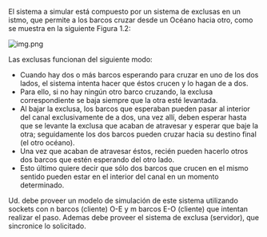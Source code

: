 El sistema a simular está compuesto por un sistema de exclusas en un istmo, que permite a los
barcos cruzar desde un Océano hacia otro, como se muestra en la siguiente Figura 1.2:

![img.png](C:\Users\marti\OneDrive\Escritorio\trabajos-actuales\sistemas-operativos\tp4\tp4\src\main\resources\img.png)

Las exclusas funcionan del siguiente modo:

* Cuando hay dos o más barcos esperando para cruzar en uno de los dos lados, el sistema
intenta hacer que éstos crucen y lo hagan de a dos.
* Para ello, si no hay ningún otro barco cruzando, la exclusa correspondiente se baja siempre
que la otra esté levantada.
* Al bajar la exclusa, los barcos que esperaban pueden pasar al interior del canal exclusivamente
de a dos, una vez allí, deben esperar hasta que se levante la exclusa que acaban de atravesar y
esperar que baje la otra; seguidamente los dos barcos pueden cruzar hacia su destino final (el
otro océano).
* Una vez que acaban de atravesar éstos, recién pueden hacerlo otros dos barcos que estén
esperando del otro lado.
* Esto último quiere decir que sólo dos barcos que crucen en el mismo sentido pueden estar en
el interior del canal en un momento determinado.

Ud. debe proveer un modelo de simulación de este sistema utilizando sockets con n barcos (cliente)
O-E y m barcos E-O (cliente) que intentan realizar el paso. Ademas debe proveer el sistema de
exclusa (servidor), que sincronice lo solicitado.